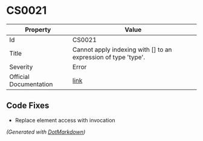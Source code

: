 # CS0021

| Property               | Value                                                             |
| ---------------------- | ----------------------------------------------------------------- |
| Id                     | CS0021                                                            |
| Title                  | Cannot apply indexing with \[\] to an expression of type 'type'\. |
| Severity               | Error                                                             |
| Official Documentation | [link](http://docs.microsoft.com/en-us/dotnet/csharp/misc/cs0021) |

## Code Fixes

* Replace element access with invocation

*\(Generated with [DotMarkdown](http://github.com/JosefPihrt/DotMarkdown)\)*